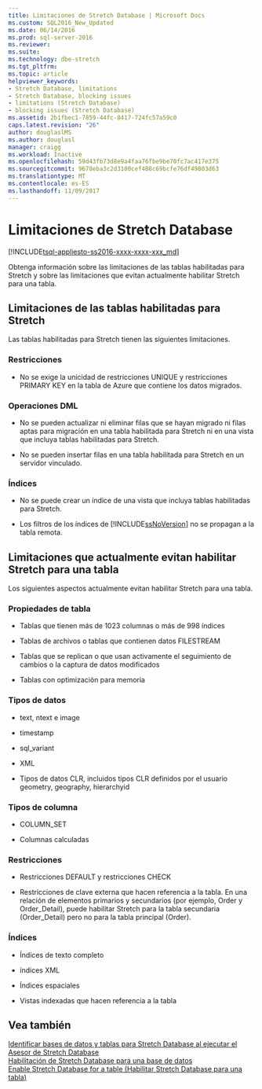 ```yaml
---
title: Limitaciones de Stretch Database | Microsoft Docs
ms.custom: SQL2016_New_Updated
ms.date: 06/14/2016
ms.prod: sql-server-2016
ms.reviewer: 
ms.suite: 
ms.technology: dbe-stretch
ms.tgt_pltfrm: 
ms.topic: article
helpviewer_keywords:
- Stretch Database, limitations
- Stretch Database, blocking issues
- limitations (Stretch Database)
- blocking issues (Stretch Database)
ms.assetid: 2b1fbec1-7859-44fc-8417-724fc57a59c0
caps.latest.revision: "26"
author: douglaslMS
ms.author: douglasl
manager: craigg
ms.workload: Inactive
ms.openlocfilehash: 59d43fb73d8e9a4faa76fbe9be70fc7ac417e375
ms.sourcegitcommit: 9678eba3c2d3100cef408c69bcfe76df49803d63
ms.translationtype: MT
ms.contentlocale: es-ES
ms.lasthandoff: 11/09/2017
---
```

# <a name="limitations-for-stretch-database"></a>Limitaciones de Stretch Database
[!INCLUDE[tsql-appliesto-ss2016-xxxx-xxxx-xxx_md](../../includes/tsql-appliesto-ss2016-xxxx-xxxx-xxx-md.md)]

  Obtenga información sobre las limitaciones de las tablas habilitadas para Stretch y sobre las limitaciones que evitan actualmente habilitar Stretch para una tabla.  
  
##  <a name="Caveats"></a> Limitaciones de las tablas habilitadas para Stretch  
  
Las tablas habilitadas para Stretch tienen las siguientes limitaciones.  
  
### <a name="constraints"></a>Restricciones  
-   No se exige la unicidad de restricciones UNIQUE y restricciones PRIMARY KEY en la tabla de Azure que contiene los datos migrados.  
  
### <a name="dml-operations"></a>Operaciones DML  
-   No se pueden actualizar ni eliminar filas que se hayan migrado ni filas aptas para migración en una tabla habilitada para Stretch ni en una vista que incluya tablas habilitadas para Stretch.  
  
-   No se pueden insertar filas en una tabla habilitada para Stretch en un servidor vinculado.  
  
### <a name="indexes"></a>Índices  
-   No se puede crear un índice de una vista que incluya tablas habilitadas para Stretch.  
  
-   Los filtros de los índices de [!INCLUDE[ssNoVersion](../../includes/ssnoversion-md.md)] no se propagan a la tabla remota.  
  
##  <a name="Limitations"></a> Limitaciones que actualmente evitan habilitar Stretch para una tabla  
   
 Los siguientes aspectos actualmente evitan habilitar Stretch para una tabla.  
  
 ### <a name="table-properties"></a>Propiedades de tabla  
-   Tablas que tienen más de 1023 columnas o más de 998 índices  
  
-   Tablas de archivos o tablas que contienen datos FILESTREAM  
  
-   Tablas que se replican o que usan activamente el seguimiento de cambios o la captura de datos modificados  
  
-   Tablas con optimización para memoria  
  
### <a name="data-types"></a>Tipos de datos  
-   text, ntext e image  
  
-   timestamp  
  
-   sql_variant  
  
-   XML  
  
-   Tipos de datos CLR, incluidos tipos CLR definidos por el usuario geometry, geography, hierarchyid  
  
 ### <a name="column-types"></a>Tipos de columna  
 -   COLUMN_SET  
  
-   Columnas calculadas  
  
### <a name="constraints"></a>Restricciones  
-   Restricciones DEFAULT y restricciones CHECK  
  
-   Restricciones de clave externa que hacen referencia a la tabla. En una relación de elementos primarios y secundarios (por ejemplo, Order y Order_Detail), puede habilitar Stretch para la tabla secundaria (Order_Detail) pero no para la tabla principal (Order).  
  
### <a name="indexes"></a>Índices  
-   Índices de texto completo  
  
-   índices XML  
  
-   Índices espaciales  
  
-   Vistas indexadas que hacen referencia a la tabla  
  
## <a name="see-also"></a>Vea también  
 [Identificar bases de datos y tablas para Stretch Database al ejecutar el Asesor de Stretch Database](../../sql-server/stretch-database/stretch-database-databases-and-tables-stretch-database-advisor.md)   
 [Habilitación de Stretch Database para una base de datos](../../sql-server/stretch-database/enable-stretch-database-for-a-database.md)   
 [Enable Stretch Database for a table (Habilitar Stretch Database para una tabla)](../../sql-server/stretch-database/enable-stretch-database-for-a-table.md)  
  
  
